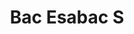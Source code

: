 ---
title: Bac Esabac S
begin: 2015-09-01
graduation: 2017-07-30
schoolName: Lycée Français Victor Hugo
city: Florence
country: Italy
logo: /epitech.webp
---